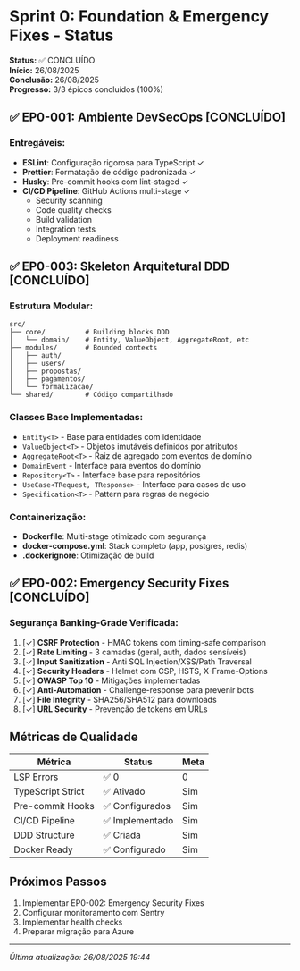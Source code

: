 # Sprint 0: Foundation & Emergency Fixes - Status

**Status:** ✅ CONCLUÍDO  
**Início:** 26/08/2025  
**Conclusão:** 26/08/2025  
**Progresso:** 3/3 épicos concluídos (100%)

## ✅ EP0-001: Ambiente DevSecOps [CONCLUÍDO]

### Entregáveis:
- **ESLint**: Configuração rigorosa para TypeScript ✓
- **Prettier**: Formatação de código padronizada ✓
- **Husky**: Pre-commit hooks com lint-staged ✓
- **CI/CD Pipeline**: GitHub Actions multi-stage ✓
  - Security scanning
  - Code quality checks
  - Build validation
  - Integration tests
  - Deployment readiness

## ✅ EP0-003: Skeleton Arquitetural DDD [CONCLUÍDO]

### Estrutura Modular:
```
src/
├── core/          # Building blocks DDD
│   └── domain/    # Entity, ValueObject, AggregateRoot, etc
├── modules/       # Bounded contexts
│   ├── auth/
│   ├── users/
│   ├── propostas/
│   ├── pagamentos/
│   └── formalizacao/
└── shared/        # Código compartilhado
```

### Classes Base Implementadas:
- `Entity<T>` - Base para entidades com identidade
- `ValueObject<T>` - Objetos imutáveis definidos por atributos
- `AggregateRoot<T>` - Raiz de agregado com eventos de domínio
- `DomainEvent` - Interface para eventos do domínio
- `Repository<T>` - Interface base para repositórios
- `UseCase<TRequest, TResponse>` - Interface para casos de uso
- `Specification<T>` - Pattern para regras de negócio

### Containerização:
- **Dockerfile**: Multi-stage otimizado com segurança
- **docker-compose.yml**: Stack completo (app, postgres, redis)
- **.dockerignore**: Otimização de build

## ✅ EP0-002: Emergency Security Fixes [CONCLUÍDO]

### Segurança Banking-Grade Verificada:
1. [✓] **CSRF Protection** - HMAC tokens com timing-safe comparison
2. [✓] **Rate Limiting** - 3 camadas (geral, auth, dados sensíveis)
3. [✓] **Input Sanitization** - Anti SQL Injection/XSS/Path Traversal
4. [✓] **Security Headers** - Helmet com CSP, HSTS, X-Frame-Options
5. [✓] **OWASP Top 10** - Mitigações implementadas
6. [✓] **Anti-Automation** - Challenge-response para prevenir bots
7. [✓] **File Integrity** - SHA256/SHA512 para downloads
8. [✓] **URL Security** - Prevenção de tokens em URLs

## Métricas de Qualidade

| Métrica | Status | Meta |
|---------|--------|------|
| LSP Errors | ✅ 0 | 0 |
| TypeScript Strict | ✅ Ativado | Sim |
| Pre-commit Hooks | ✅ Configurados | Sim |
| CI/CD Pipeline | ✅ Implementado | Sim |
| DDD Structure | ✅ Criada | Sim |
| Docker Ready | ✅ Configurado | Sim |

## Próximos Passos
1. Implementar EP0-002: Emergency Security Fixes
2. Configurar monitoramento com Sentry
3. Implementar health checks
4. Preparar migração para Azure

---
*Última atualização: 26/08/2025 19:44*